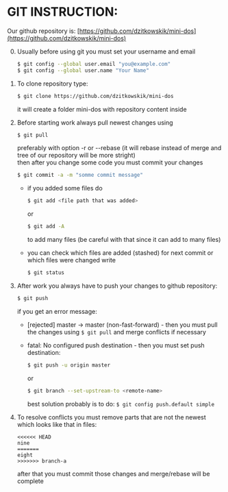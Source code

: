 # GIT INSTRUCTION:
Our github repository is: [https://github.com/dzitkowskik/mini-dos](https://github.com/dzitkowskik/mini-dos)

0. Usually before using git you must set your username and email
	```bash
	$ git config --global user.email "you@example.com"
  	$ git config --global user.name "Your Name"
	```

1. To clone repository type:
	
	```bash
	$ git clone https://github.com/dzitkowskik/mini-dos
	```
	it will create a folder mini-dos with repository content inside

2. Before starting work always pull newest changes using
	
	```bash
	$ git pull
	```
	preferably with option -r or --rebase (it will rebase instead of merge and tree of our repository will be more stright)   
	then after you change some code you must commit your changes
	```bash
	$ git commit -a -m "somme commit message"
	```
	* if you added some files do 
		```bash
		$ git add <file path that was added> 
		```
		or
		```bash
		$ git add -A
		```
		to add many files (be careful with that since it can add to many files)   

	* you can check which files are added (stashed) for next commit or which files were changed write
		```bash
		$ git status
		```

3. After work you always have to push your changes to github repository:

	```bash
	$ git push
	```
	if you get an error message:
 	* [rejected]        master -> master (non-fast-forward) - then you must pull the changes using `$ git pull` and merge conflicts if necessary
 	* fatal: No configured push destination - then you must set push destination:
 	
 		```bash
 		$ git push -u origin master
 		```
 		or
 		
 		```bash
 		$ git branch --set-upstream-to <remote-name>
 		```
 		best solution probably is to do: `$ git config push.default simple`

4. To resolve conflicts you must remove parts that are not the newest which looks like that in files:
	
	```
	<<<<<< HEAD
	nine
	=======
	eight
	>>>>>>> branch-a
	```

	after that you must commit those changes and merge/rebase will be complete



